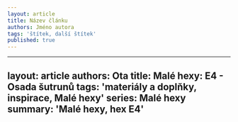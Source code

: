 ```yaml
---
layout: article
title: Název článku
authors: Jméno autora
tags: 'štítek, další štítek'
published: true
---
```

--- 
layout: article 
authors: Ota
title: Malé hexy: E4 - Osada šutrunů
tags: 'materiály a doplňky, inspirace, Malé hexy' 
series: Malé hexy 
summary: 'Malé hexy, hex E4' 
---

